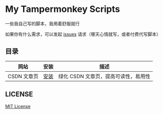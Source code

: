 # My Tampermonkey Scripts

一些我自己写的脚本，我用着舒服就行

如果你有什么需求，可以发起 [issues](https://github.com/Lete114/my-tampermonkey-scripts/issues/new) 请求（哪天心情就写，或者付费代写脚本）

## 目录

| 网站        | 安装                                                                                          | 描述                                 |
| ----------- | --------------------------------------------------------------------------------------------- | ------------------------------------ |
| CSDN 文章页 | [安装](https://github.com/Lete114/my-tampermonkey-scripts/raw/main/csdn/blog/article.user.js) | 绿化 CSDN 文章页，提高可读性，易用性 |

## LICENSE

[MIT License](LICENSE)

